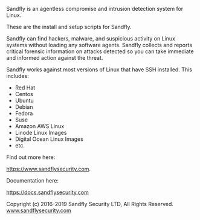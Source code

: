 Sandfly is an agentless compromise and intrusion detection system for Linux.

These are the install and setup scripts for Sandfly.

Sandfly can find hackers, malware, and suspicious activity on Linux systems without loading any software
agents. Sandfly collects and reports critical forensic information on attacks detected so you can take
immediate and informed action against the threat.

Sandfly works against most versions of Linux that have SSH installed. This includes:

- Red Hat
- Centos
- Ubuntu
- Debian
- Fedora
- Suse
- Amazon AWS Linux
- Linode Linux Images
- Digital Ocean Linux Images
- etc.

Find out more here:

https://www.sandflysecurity.com.

Documentation here:

https://docs.sandflysecurity.com

Copyright (c) 2016-2019 Sandfly Security LTD, All Rights Reserved.
www.sandflysecurity.com

